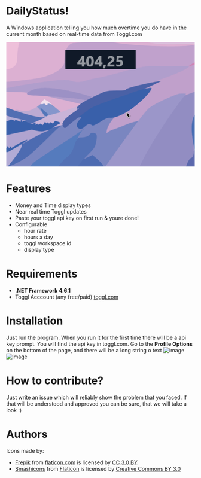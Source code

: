 # DailyStatus!
A Windows application telling you how much overtime you do have in the current month based on real-time data from Toggl.com

![](daily-status-demo.gif)

# Features 

- Money and Time display types
- Near real time Toggl updates
- Paste your toggl api key on first run & youre done!
- Configurable
   - hour rate
   - hours a day
   - toggl workspace id
   - display type
  
# Requirements 

- **.NET Framework 4.6.1**  
- Toggl Acccount (any free/paid) [toggl.com](https://toggl.com/) 

# Installation
Just run the program.
When you run it for the first time there will be a api key prompt. 
You will find the api key in toggl.com. Go to the **Profile Options** on  the bottom of the page, and there will be a long string o text 
![image](https://user-images.githubusercontent.com/9840635/67794153-7b1e9000-fa7c-11e9-8a82-e2cacd722e45.png)
![image](https://user-images.githubusercontent.com/9840635/67794074-575b4a00-fa7c-11e9-8032-0c10ded38288.png)


# How to contribute?
Just write an issue which will reliably show the problem that you faced. If that will be understood and approved you can be sure, that we will take a look :)


# Authors
Icons made by:
- [Frepik](http://www.freepik.com) from [flaticon.com](https://www.flaticon.com) is licensed by [CC 3.0 BY](http://creativecommons.org/licenses/by/3.0/)
- [Smashicons](https://www.flaticon.com/authors/smashicons) from [Flaticon](https://www.flaticon.com/) is licensed by [Creative Commons BY 3.0](http://creativecommons.org/licenses/by/3.0/)  

